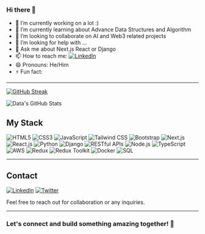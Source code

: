 ### Hi there 👋

- 🔭 I’m currently working on a lot :)
- 🌱 I’m currently learning about Advance Data Structures and Algorithm
- 👯 I’m looking to collaborate on AI and Web3 related projects
- 🤔 I’m looking for help with ...
- 💬 Ask me about Next.js React or Django
- 📫 How to reach me: [![LinkedIn](https://img.shields.io/badge/LinkedIn-Profile-blue?style=for-the-badge&logo=linkedin)](https://www.linkedin.com/in/data-bassey/)
- 😄 Pronouns: He/Him
- ⚡ Fun fact: 

---

[![GitHub Streak](https://streak-stats.demolab.com/?user=data-baze&theme=dark)](https://git.io/streak-stats)

![Data's GitHub Stats](https://readme-stats-fkq9.vercel.app/api?username=data-baze&show_icons=true&count_private=true&show=reviews,prs_merged,prs_merged_percentage&theme=radical)




## My Stack

![HTML5](https://img.shields.io/badge/HTML5-E34F26?style=for-the-badge&logo=html5&logoColor=white)
![CSS3](https://img.shields.io/badge/CSS3-1572B6?style=for-the-badge&logo=css3&logoColor=white)
![JavaScript](https://img.shields.io/badge/JavaScript-F7DF1E?style=for-the-badge&logo=javascript&logoColor=black)
![Tailwind CSS](https://img.shields.io/badge/Tailwind_CSS-38B2AC?style=for-the-badge&logo=tailwind-css&logoColor=white)
![Bootstrap](https://img.shields.io/badge/Bootstrap-563D7C?style=for-the-badge&logo=bootstrap&logoColor=white)
![Next.js](https://img.shields.io/badge/Next.js-000000?style=for-the-badge&logo=next.js&logoColor=white)
![React.js](https://img.shields.io/badge/React.js-61DAFB?style=for-the-badge&logo=react&logoColor=black)
![Python](https://img.shields.io/badge/Python-3776AB?style=for-the-badge&logo=python&logoColor=white)
![Django](https://img.shields.io/badge/Django-092E20?style=for-the-badge&logo=django&logoColor=white)
![RESTful APIs](https://img.shields.io/badge/RESTful_APIs-005571?style=for-the-badge)
![Node.js](https://img.shields.io/badge/Node.js-339933?style=for-the-badge&logo=node.js&logoColor=white)
![TypeScript](https://img.shields.io/badge/TypeScript-007ACC?style=for-the-badge&logo=typescript&logoColor=white)
![AWS](https://img.shields.io/badge/AWS-232F3E?style=for-the-badge&logo=amazon-aws&logoColor=white)
![Redux](https://img.shields.io/badge/Redux-764ABC?style=for-the-badge&logo=redux&logoColor=white)
![Redux Toolkit](https://img.shields.io/badge/Redux_Toolkit-764ABC?style=for-the-badge&logo=redux&logoColor=white)
![Docker](https://img.shields.io/badge/Docker-2496ED?style=for-the-badge&logo=docker&logoColor=white)
![SQL](https://img.shields.io/badge/SQL-003B57?style=for-the-badge&logo=postgresql&logoColor=white)


---

## Contact

[![LinkedIn](https://img.shields.io/badge/LinkedIn-Profile-blue?style=for-the-badge&logo=linkedin)](https://www.linkedin.com/in/data-bassey/)
[![Twitter](https://img.shields.io/badge/Twitter-Profile-blue?style=for-the-badge&logo=twitter)](https://twitter.com/Data_baze)

Feel free to reach out for collaboration or any inquiries.

---

### Let's connect and build something amazing together! 🚀
